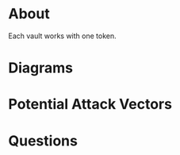 # About 
Each vault works with one token. 


# Diagrams

# Potential Attack Vectors 

# Questions 

